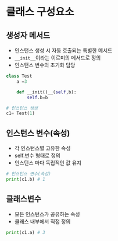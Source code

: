# 클래스 구성요소

## 생성자 메서드

- 인스턴스 생성 시 자동 호출되는 특별한 메서드
- `__init__`이라는 이르미의 메서드로 정의
- 인스턴스 변수의 초기화 담당

```py
class Test
    a =3

    def __init()__(self,b):
        self.b=b

# 인스턴스 생성
c1= Test(1)
```

## 인스턴스 변수(속성)

- 각 인스턴스별 고유한 속성
- self.변수 형태로 정의
- 인스턴스 마다 독립적인 값 유지

```py
# 인스턴스 변수(속성)
print(c1.b) # 1
```

## 클래스변수

- 모든 인스턴스가 공유하는 속성
- 클래스 내부에서 직접 정의

```py
print(c1.a) # 3
```
